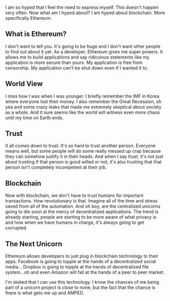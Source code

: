 I am so hyped that I feel the need to express myself. This doesn't happen very
often. Now what am I hyped about? I am hyped about blockchain. More specifically
Ethereum.

## What is Ethereum?

I don't want to tell you. It's going to be huge and I don't want other people to
find out about it yet. As a developer, Ethereum gives me super powers. It allows
me to build applications and say ridiculous statements like my application is
more secure than yours. My application is free from censorship. My application
can't be shut down even if I wanted it to.

## World View

I miss how I was when I was younger. I briefly remember the IMF in Korea where
everyone lost their money. I also remember the Great Recession, oh yea and some
crazy leaks that made me extremely skeptical about society as a whole. And it
sure seems like the world will witness even more chaos until my time on Earth
ends.

## Trust

It all comes down to trust. It's so hard to trust another person. Everyone means
well, but some people will do some really messed up crap because they can
somehow justify it in their heads. And when I say trust, it's not just about
trusting if that person is good willed or not, it's also trusting that that
person isn't completely incompetent at their job.

## Blockchain

Now with blockchain, we don't have to trust humans for important transactions.
How revolutionary is that. Imagine all of the time and stress saved from all of
the automation. And oh boy, are the centralized unicorns going to die soon at
the mercy of decentralized applications. The trend is already starting, people
are starting to be more aware of what privacy is and how when we have humans in
charge, it's always going to get corrupted.

## The Next Unicorn

Ethereum allows developers to just plug in blockchain technology to their apps.
Facebook is going to topple at the hands of a decentralized social media...
Dropbox is going to topple at the hands of decentralized file system...oh and
even Amazon will fall at the hands of a peer to peer market.

I'm stoked that I can use this technology. I know the chances of me being part
of a unicorn project is close to none, but the fact that the chance is there is
what gets me up and AMPED.
